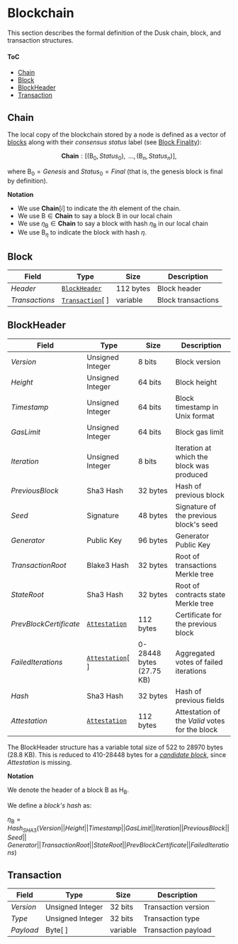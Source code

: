 # Blockchain
This section describes the formal definition of the Dusk chain, block, and transaction structures.

#### ToC
  - [Chain](#chain)
  - [Block](#block)
  - [BlockHeader](#blockheader)
  - [Transaction](#transaction)


## Chain
The local copy of the blockchain stored by a node is defined as a vector of [blocks](#block) along with their *consensus status* label (see [Block Finality][fin]):

$$\textbf{Chain}: [(\mathsf{B}_0, Status_0), \text{ }\dots, (\mathsf{B}_n, Status_n)],$$

where $\mathsf{B}_0 = Genesis$ and $Status_0 = Final$ (that is, the genesis block is final by definition).

**Notation**
 - We use $\textbf{Chain}[i]$ to indicate the *i*th element of the chain.
 - We use $\mathsf{B} \in \textbf{Chain}$ to say a block $\mathsf{B}$ in our local chain
 - We use $\eta_\mathsf{B} \in \textbf{Chain}$ to say a block with hash $\eta_\mathsf{B}$ in our local chain
 - We use $\mathsf{B}_\eta$ to indicate the block with hash $\eta$.

<!-- TODO: define Genesis and Tip here; review use of Tip in procedures (we can use Chain instead) -->

## Block

| Field            | Type                   | Size      | Description        |
|------------------|------------------------|-----------|--------------------|
| $Header$         | [`BlockHeader`][bh]    | 112 bytes | Block header       |
| $Transactions$   | [`Transaction`][tx][ ] | variable  | Block transactions |

## BlockHeader

| Field                  | Type                    | Size       | Description                                         |
|------------------------|-------------------------|------------|-----------------------------------------------------|
| $Version$              | Unsigned Integer        | 8 bits     | Block version                                       |
| $Height$               | Unsigned Integer        | 64 bits    | Block height                                        |
| $Timestamp$            | Unsigned Integer        | 64 bits    | Block timestamp in Unix format                      |
| $GasLimit$             | Unsigned Integer        | 64 bits    | Block gas limit                                     |
| $Iteration$            | Unsigned Integer        | 8 bits     | Iteration at which the block was produced           |
| $PreviousBlock$        | Sha3 Hash               | 32 bytes   | Hash of previous block                              |
| $Seed$                 | Signature               | 48 bytes   | Signature of the previous block's seed              |
| $Generator$            | Public Key              | 96 bytes   | Generator Public Key                                |
| $TransactionRoot$      | Blake3 Hash             | 32 bytes   | Root of transactions Merkle tree                    |
| $StateRoot$            | Sha3 Hash               | 32 bytes   | Root of contracts state Merkle tree                 |
| $PrevBlockCertificate$ | [`Attestation`][att]    | 112 bytes  | Certificate for the previous block                  |
| $FailedIterations$     | [`Attestation`][att][ ] | 0-28448 bytes (27.75 KB) | Aggregated votes of failed iterations |
| $Hash$                 | Sha3 Hash               | 32 bytes   | Hash of previous fields                             |
| $Attestation$          | [`Attestation`][att]    | 112 bytes  | Attestation of the $Valid$ votes for the block      |

The $\mathsf{BlockHeader}$ structure has a variable total size of 522 to 28970 bytes (28.8 KB).
This is reduced to 410-28448 bytes for a [*candidate block*][cb], since $Attestation$ is missing.

**Notation**

We denote the header of a block $\mathsf{B}$ as $\mathsf{H_B}$.

We define a *block's hash* as:

<!-- TODO: define \eta as function: \eta(B) -->
$\eta_\mathsf{B} = Hash_{SHA3}(Version||Height||Timestamp||GasLimit||Iteration||PreviousBlock||Seed||$
$\hspace{50pt}Generator||TransactionRoot||StateRoot||PrevBlockCertificate||FailedIterations)$

<!-- TODO: define block's round and iteration: r_{\mathsf{B}^p},s_{\mathsf{B}^p} -->

## Transaction

| Field     | Type             | Size      | Description         |
|-----------|------------------|-----------|---------------------|
| $Version$ | Unsigned Integer | 32 bits   | Transaction version |
| $Type$    | Unsigned Integer | 32 bits   | Transaction type    |
| $Payload$ | Byte[ ]          | variable  | Transaction payload |

<!------------------------- LINKS ------------------------->
[b]:  #block
[bh]: #blockheader
[lc]: #chain
[tx]: #transaction

<!-- Basics -->
[cb]:   https://github.com/dusk-network/dusk-protocol/tree/main/consensus/basics/README.md#candidate-block
[att]: https://github.com/dusk-network/dusk-protocol/tree/main/consensus/basics/README.md#attestation
[sv]:   https://github.com/dusk-network/dusk-protocol/tree/main/consensus/basics/README.md#stepvotes

<!-- Chain Management -->
[fin]: https://github.com/dusk-network/dusk-protocol/tree/main/consensus/chain-management/README.md#finality
[cs]:  https://github.com/dusk-network/dusk-protocol/tree/main/consensus/chain-management/README.md#consensus-state
